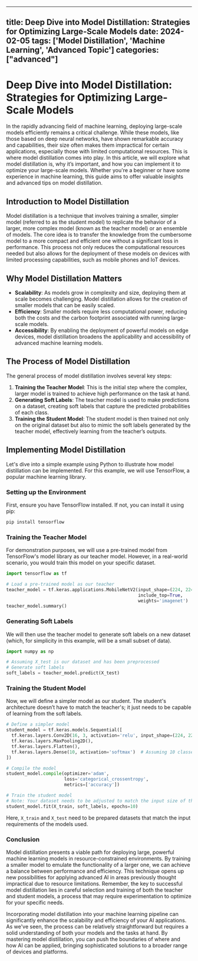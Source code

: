 
---
title: Deep Dive into Model Distillation: Strategies for Optimizing Large-Scale Models
date: 2024-02-05
tags: ['Model Distillation', 'Machine Learning', 'Advanced Topic']
categories: ["advanced"]
---


# Deep Dive into Model Distillation: Strategies for Optimizing Large-Scale Models

In the rapidly advancing field of machine learning, deploying large-scale models efficiently remains a critical challenge. While these models, like those based on deep neural networks, have shown remarkable accuracy and capabilities, their size often makes them impractical for certain applications, especially those with limited computational resources. This is where model distillation comes into play. In this article, we will explore what model distillation is, why it’s important, and how you can implement it to optimize your large-scale models. Whether you're a beginner or have some experience in machine learning, this guide aims to offer valuable insights and advanced tips on model distillation.

## Introduction to Model Distillation

Model distillation is a technique that involves training a smaller, simpler model (referred to as the student model) to replicate the behavior of a larger, more complex model (known as the teacher model) or an ensemble of models. The core idea is to transfer the knowledge from the cumbersome model to a more compact and efficient one without a significant loss in performance. This process not only reduces the computational resources needed but also allows for the deployment of these models on devices with limited processing capabilities, such as mobile phones and IoT devices.

## Why Model Distillation Matters

- **Scalability**: As models grow in complexity and size, deploying them at scale becomes challenging. Model distillation allows for the creation of smaller models that can be easily scaled.
- **Efficiency**: Smaller models require less computational power, reducing both the costs and the carbon footprint associated with running large-scale models.
- **Accessibility**: By enabling the deployment of powerful models on edge devices, model distillation broadens the applicability and accessibility of advanced machine learning models.

## The Process of Model Distillation

The general process of model distillation involves several key steps:

1. **Training the Teacher Model**: This is the initial step where the complex, larger model is trained to achieve high performance on the task at hand.
2. **Generating Soft Labels**: The teacher model is used to make predictions on a dataset, creating soft labels that capture the predicted probabilities of each class.
3. **Training the Student Model**: The student model is then trained not only on the original dataset but also to mimic the soft labels generated by the teacher model, effectively learning from the teacher’s outputs.

## Implementing Model Distillation

Let's dive into a simple example using Python to illustrate how model distillation can be implemented. For this example, we will use TensorFlow, a popular machine learning library.

### Setting up the Environment

First, ensure you have TensorFlow installed. If not, you can install it using pip:

```bash
pip install tensorflow
```

### Training the Teacher Model

For demonstration purposes, we will use a pre-trained model from TensorFlow's model library as our teacher model. However, in a real-world scenario, you would train this model on your specific dataset.

```python
import tensorflow as tf

# Load a pre-trained model as our teacher
teacher_model = tf.keras.applications.MobileNetV2(input_shape=(224, 224, 3),
                                                  include_top=True,
                                                  weights='imagenet')
teacher_model.summary()
```

### Generating Soft Labels

We will then use the teacher model to generate soft labels on a new dataset (which, for simplicity in this example, will be a small subset of data).

```python
import numpy as np

# Assuming X_test is our dataset and has been preprocessed
# Generate soft labels
soft_labels = teacher_model.predict(X_test)
```

### Training the Student Model

Now, we will define a simpler model as our student. The student's architecture doesn’t have to match the teacher's; it just needs to be capable of learning from the soft labels.

```python
# Define a simpler model
student_model = tf.keras.models.Sequential([
  tf.keras.layers.Conv2D(16, 3, activation='relu', input_shape=(224, 224, 3)),
  tf.keras.layers.MaxPooling2D(),
  tf.keras.layers.Flatten(),
  tf.keras.layers.Dense(10, activation='softmax')  # Assuming 10 classes
])

# Compile the model
student_model.compile(optimizer='adam',
                      loss='categorical_crossentropy',
                      metrics=['accuracy'])

# Train the student model
# Note: Your dataset needs to be adjusted to match the input size of the student model
student_model.fit(X_train, soft_labels, epochs=10)
```

Here, `X_train` and `X_test` need to be prepared datasets that match the input requirements of the models used.

### Conclusion

Model distillation presents a viable path for deploying large, powerful machine learning models in resource-constrained environments. By training a smaller model to emulate the functionality of a larger one, we can achieve a balance between performance and efficiency. This technique opens up new possibilities for applying advanced AI in areas previously thought impractical due to resource limitations. Remember, the key to successful model distillation lies in careful selection and training of both the teacher and student models, a process that may require experimentation to optimize for your specific needs.

Incorporating model distillation into your machine learning pipeline can significantly enhance the scalability and efficiency of your AI applications. As we've seen, the process can be relatively straightforward but requires a solid understanding of both your models and the tasks at hand. By mastering model distillation, you can push the boundaries of where and how AI can be applied, bringing sophisticated solutions to a broader range of devices and platforms.